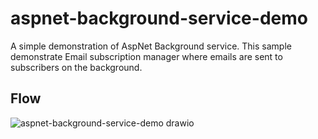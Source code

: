 # aspnet-background-service-demo
A simple demonstration of AspNet Background service. This sample demonstrate Email subscription manager where emails are sent to subscribers on the background. 

## Flow
![aspnet-background-service-demo drawio](https://user-images.githubusercontent.com/65813017/236213237-52feb5d8-a7d2-4b32-8090-20936c3fd394.png)
